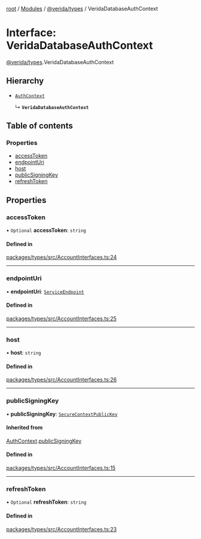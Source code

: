 [root](../README.md) / [Modules](../modules.md) / [@verida/types](../modules/verida_types.md) / VeridaDatabaseAuthContext

# Interface: VeridaDatabaseAuthContext

[@verida/types](../modules/verida_types.md).VeridaDatabaseAuthContext

## Hierarchy

- [`AuthContext`](verida_types.AuthContext.md)

  ↳ **`VeridaDatabaseAuthContext`**

## Table of contents

### Properties

- [accessToken](verida_types.VeridaDatabaseAuthContext.md#accesstoken)
- [endpointUri](verida_types.VeridaDatabaseAuthContext.md#endpointuri)
- [host](verida_types.VeridaDatabaseAuthContext.md#host)
- [publicSigningKey](verida_types.VeridaDatabaseAuthContext.md#publicsigningkey)
- [refreshToken](verida_types.VeridaDatabaseAuthContext.md#refreshtoken)

## Properties

### accessToken

• `Optional` **accessToken**: `string`

#### Defined in

[packages/types/src/AccountInterfaces.ts:24](https://github.com/verida/verida-js/blob/a690f60/packages/types/src/AccountInterfaces.ts#L24)

___

### endpointUri

• **endpointUri**: [`ServiceEndpoint`](../modules/verida_types._internal_.md#serviceendpoint)

#### Defined in

[packages/types/src/AccountInterfaces.ts:25](https://github.com/verida/verida-js/blob/a690f60/packages/types/src/AccountInterfaces.ts#L25)

___

### host

• **host**: `string`

#### Defined in

[packages/types/src/AccountInterfaces.ts:26](https://github.com/verida/verida-js/blob/a690f60/packages/types/src/AccountInterfaces.ts#L26)

___

### publicSigningKey

• **publicSigningKey**: [`SecureContextPublicKey`](verida_types.SecureContextPublicKey.md)

#### Inherited from

[AuthContext](verida_types.AuthContext.md).[publicSigningKey](verida_types.AuthContext.md#publicsigningkey)

#### Defined in

[packages/types/src/AccountInterfaces.ts:15](https://github.com/verida/verida-js/blob/a690f60/packages/types/src/AccountInterfaces.ts#L15)

___

### refreshToken

• `Optional` **refreshToken**: `string`

#### Defined in

[packages/types/src/AccountInterfaces.ts:23](https://github.com/verida/verida-js/blob/a690f60/packages/types/src/AccountInterfaces.ts#L23)
